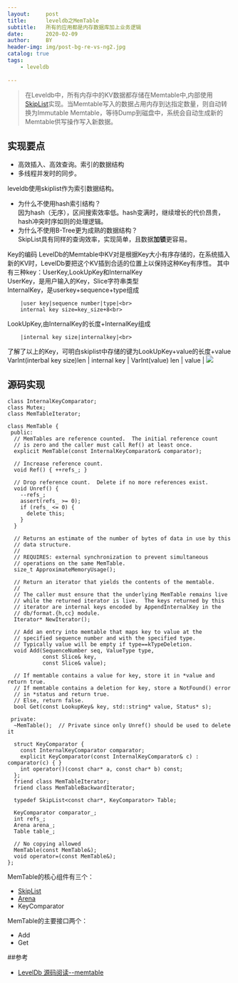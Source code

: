 ```yaml
---
layout:     post
title:      leveldb之MemTable
subtitle:   所有的应用都是内存数据库加上业务逻辑
date:       2020-02-09
author:     BY
header-img: img/post-bg-re-vs-ng2.jpg
catalog: true
tags:
    - leveldb
    
---
```


>在Leveldb中，所有内存中的KV数据都存储在Memtable中,内部使用[SkipList](https://yorkwade.github.io/2020/02/05/leveldb_SkipList/)实现。当Memtable写入的数据占用内存到达指定数量，则自动转换为Immutable Memtable，等待Dump到磁盘中，系统会自动生成新的Memtable供写操作写入新数据。

## 实现要点
- 高效插入、高效查询。索引的数据结构
- 多线程并发时的同步。

leveldb使用skiplist作为索引数据结构。
- 为什么不使用hash索引结构？<br>
    因为hash（无序），区间搜索效率低。hash变满时，继续增长的代价昂贵，hash冲突时序如则的处理逻辑。<br>
- 为什么不使用B-Tree更为成熟的数据结构？<br>
    SkipList具有同样的查询效率，实现简单，且数据**加锁**更容易。
    
Key的编码
LevelDb的Memtable中KV对是根据Key大小有序存储的，在系统插入新的KV时，LevelDb要把这个KV插到合适的位置上以保持这种Key有序性。
其中有三种key：UserKey,LookUpKey和InternalKey<br>
UserKey，是用户输入的Key，Slice字符串类型<br>
InternalKey，是userkey+sequence+type组成<br>
```objc
    |user key|sequence number|type|<br>
    internal key size=key_size+8<br>
```
LookUpKey,由InternalKey的长度+InternalKey组成<br>
```objc
    |internal key size|internalkey|<br>
```
    
    


了解了以上的Key，可明白skiplist中存储的键为LookUpKey+value的长度+value<br>
VarInt(interbal key size)len | internal key | VarInt(value) len | value |
![](https://pic4.zhimg.com/80/v2-662b22e9fb3639adf416135d7200085b_hd.jpg)


## 源码实现
``` obj
class InternalKeyComparator;
class Mutex;
class MemTableIterator;

class MemTable {
 public:
  // MemTables are reference counted.  The initial reference count
  // is zero and the caller must call Ref() at least once.
  explicit MemTable(const InternalKeyComparator& comparator);

  // Increase reference count.
  void Ref() { ++refs_; }

  // Drop reference count.  Delete if no more references exist.
  void Unref() {
    --refs_;
    assert(refs_ >= 0);
    if (refs_ <= 0) {
      delete this;
    }
  }

  // Returns an estimate of the number of bytes of data in use by this
  // data structure.
  //
  // REQUIRES: external synchronization to prevent simultaneous
  // operations on the same MemTable.
  size_t ApproximateMemoryUsage();

  // Return an iterator that yields the contents of the memtable.
  //
  // The caller must ensure that the underlying MemTable remains live
  // while the returned iterator is live.  The keys returned by this
  // iterator are internal keys encoded by AppendInternalKey in the
  // db/format.{h,cc} module.
  Iterator* NewIterator();

  // Add an entry into memtable that maps key to value at the
  // specified sequence number and with the specified type.
  // Typically value will be empty if type==kTypeDeletion.
  void Add(SequenceNumber seq, ValueType type,
           const Slice& key,
           const Slice& value);

  // If memtable contains a value for key, store it in *value and return true.
  // If memtable contains a deletion for key, store a NotFound() error
  // in *status and return true.
  // Else, return false.
  bool Get(const LookupKey& key, std::string* value, Status* s);

 private:
  ~MemTable();  // Private since only Unref() should be used to delete it

  struct KeyComparator {
    const InternalKeyComparator comparator;
    explicit KeyComparator(const InternalKeyComparator& c) : comparator(c) { }
    int operator()(const char* a, const char* b) const;
  };
  friend class MemTableIterator;
  friend class MemTableBackwardIterator;

  typedef SkipList<const char*, KeyComparator> Table;

  KeyComparator comparator_;
  int refs_;
  Arena arena_;
  Table table_;

  // No copying allowed
  MemTable(const MemTable&);
  void operator=(const MemTable&);
};

```
MemTable的核心组件有三个：
- [SkipList](https://yorkwade.github.io/2020/02/05/leveldb_SkipList/)
- [Arena](https://yorkwade.github.io/2020/02/04/leveldb_Arena/)
- KeyComparator

MemTable的主要接口两个：
- Add
- Get



##参考

- [LevelDb 源码阅读--memtable](https://zhuanlan.zhihu.com/p/79064869)
